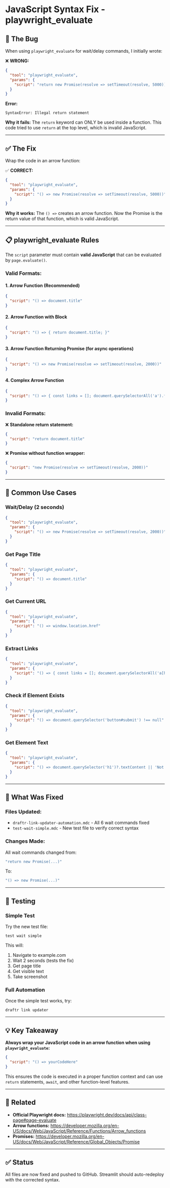 # JavaScript Syntax Fix - playwright_evaluate

## 🐛 The Bug

When using `playwright_evaluate` for wait/delay commands, I initially wrote:

❌ **WRONG:**
```json
{
  "tool": "playwright_evaluate",
  "params": {
    "script": "return new Promise(resolve => setTimeout(resolve, 5000))"
  }
}
```

**Error:**
```
SyntaxError: Illegal return statement
```

**Why it fails:** The `return` keyword can ONLY be used inside a function. This code tried to use `return` at the top level, which is invalid JavaScript.

---

## ✅ The Fix

Wrap the code in an arrow function:

✅ **CORRECT:**
```json
{
  "tool": "playwright_evaluate",
  "params": {
    "script": "() => new Promise(resolve => setTimeout(resolve, 5000))"
  }
}
```

**Why it works:** The `() =>` creates an arrow function. Now the Promise is the return value of that function, which is valid JavaScript.

---

## 📋 playwright_evaluate Rules

The `script` parameter must contain **valid JavaScript** that can be evaluated by `page.evaluate()`.

### Valid Formats:

#### 1. Arrow Function (Recommended)
```json
{
  "script": "() => document.title"
}
```

#### 2. Arrow Function with Block
```json
{
  "script": "() => { return document.title; }"
}
```

#### 3. Arrow Function Returning Promise (for async operations)
```json
{
  "script": "() => new Promise(resolve => setTimeout(resolve, 2000))"
}
```

#### 4. Complex Arrow Function
```json
{
  "script": "() => { const links = []; document.querySelectorAll('a').forEach(a => links.push(a.href)); return links; }"
}
```

### Invalid Formats:

❌ **Standalone return statement:**
```json
{
  "script": "return document.title"
}
```

❌ **Promise without function wrapper:**
```json
{
  "script": "new Promise(resolve => setTimeout(resolve, 2000))"
}
```

---

## 🔧 Common Use Cases

### Wait/Delay (2 seconds)
```json
{
  "tool": "playwright_evaluate",
  "params": {
    "script": "() => new Promise(resolve => setTimeout(resolve, 2000))"
  }
}
```

### Get Page Title
```json
{
  "tool": "playwright_evaluate",
  "params": {
    "script": "() => document.title"
  }
}
```

### Get Current URL
```json
{
  "tool": "playwright_evaluate",
  "params": {
    "script": "() => window.location.href"
  }
}
```

### Extract Links
```json
{
  "tool": "playwright_evaluate",
  "params": {
    "script": "() => { const links = []; document.querySelectorAll('a[href]').forEach((a, i) => { links.push({ index: i, href: a.href, text: a.textContent.trim() }); }); return links; }"
  }
}
```

### Check if Element Exists
```json
{
  "tool": "playwright_evaluate",
  "params": {
    "script": "() => document.querySelector('button#submit') !== null"
  }
}
```

### Get Element Text
```json
{
  "tool": "playwright_evaluate",
  "params": {
    "script": "() => document.querySelector('h1')?.textContent || 'Not found'"
  }
}
```

---

## 🎯 What Was Fixed

### Files Updated:
- `draftr-link-updater-automation.mdc` - All 6 wait commands fixed
- `test-wait-simple.mdc` - New test file to verify correct syntax

### Changes Made:
All wait commands changed from:
```javascript
"return new Promise(...)"
```
To:
```javascript
"() => new Promise(...)"
```

---

## 🧪 Testing

### Simple Test
Try the new test file:
```
test wait simple
```

This will:
1. Navigate to example.com
2. Wait 2 seconds (tests the fix)
3. Get page title
4. Get visible text
5. Take screenshot

### Full Automation
Once the simple test works, try:
```
draftr link updater
```

---

## 💡 Key Takeaway

**Always wrap your JavaScript code in an arrow function when using `playwright_evaluate`:**

```json
{
  "script": "() => yourCodeHere"
}
```

This ensures the code is executed in a proper function context and can use `return` statements, `await`, and other function-level features.

---

## 📖 Related

- **Official Playwright docs:** https://playwright.dev/docs/api/class-page#page-evaluate
- **Arrow functions:** https://developer.mozilla.org/en-US/docs/Web/JavaScript/Reference/Functions/Arrow_functions
- **Promises:** https://developer.mozilla.org/en-US/docs/Web/JavaScript/Reference/Global_Objects/Promise

---

## ✅ Status

All files are now fixed and pushed to GitHub. Streamlit should auto-redeploy with the corrected syntax.

